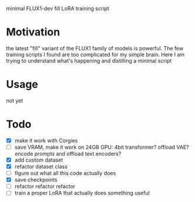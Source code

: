minimal FLUX1-dev fill LoRA training script

# Motivation
the latest "fill" variant of the FLUX1 family of models is powerful. The few training scripts I found are too complicated for my simple brain. Here I am trying to understand what's happening and distilling a minimal script

# Usage
not yet 

# Todo
- [x] make it work with Corgies
- [ ] save VRAM, make it work on 24GB GPU: 4bit transformer? offload VAE? encode prompts and offload text encoders?
- [x] add custom dataset
- [x] refactor dataset class
- [ ] figure out what all this code actually does
- [x] save checkpoints
- [ ] refactor refactor refactor
- [ ] train a proper LoRA that actually does something useful
